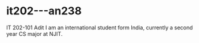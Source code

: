 # it202---an238
IT 202-101
Adit
I am an international student form India, currently a second year CS major at NJIT.
